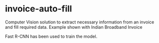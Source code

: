 # invoice-auto-fill
Computer Vision solution to extract necessary information from an invoice and fill required data. Example shown with Indian Broadband Invoice

Fast R-CNN has been used to train the model.
